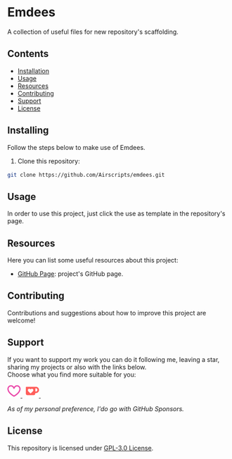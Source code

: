# Emdees
A collection of useful files for new repository's scaffolding.

## Contents
- [Installation](#installation)
- [Usage](#usage)
- [Resources](#resources)
- [Contributing](#contributing)
- [Support](#support)
- [License](#license)

## Installing
Follow the steps below to make use of Emdees.

1. Clone this repository:
```bash
git clone https://github.com/Airscripts/emdees.git
```

## Usage
In order to use this project, just click the use as template in the repository's page.

## Resources
Here you can list some useful resources about this project:
- [GitHub Page](https://ghio.airscript.it/emdees): project's GitHub page.

## Contributing
Contributions and suggestions about how to improve this project are welcome!

## Support
If you want to support my work you can do it following me, leaving a star, sharing my projects or also with the links below.  
Choose what you find more suitable for you:  

<a href="https://sponsor.airscript.it" target="blank">
  <img src="https://raw.githubusercontent.com/airscripts/assets/main/images/github-sponsors.svg" alt="GitHub Sponsors" width="30px" />
</a>&nbsp;
<a href="https://kofi.airscript.it" target="blank">
  <img src="https://raw.githubusercontent.com/airscripts/assets/main/images/kofi.svg" alt="Kofi" width="30px" />
</a>&nbsp;

*As of my personal preference, I'do go with GitHub Sponsors.*

## License  
This repository is licensed under [GPL-3.0 License](https://github.com/Airscripts/emdees/blob/main/LICENSE).

